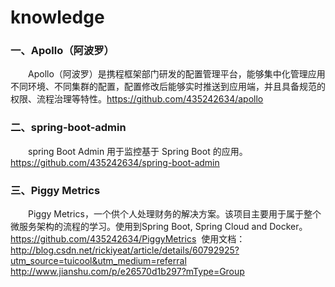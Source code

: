 # knowledge
### 一、Apollo（阿波罗）
　　Apollo（阿波罗）是携程框架部门研发的配置管理平台，能够集中化管理应用不同环境、不同集群的配置，配置修改后能够实时推送到应用端，并且具备规范的权限、流程治理等特性。https://github.com/435242634/apollo

### 二、spring-boot-admin
　　spring Boot Admin 用于监控基于 Spring Boot 的应用。https://github.com/435242634/spring-boot-admin
  
### 三、Piggy Metrics
　　Piggy Metrics，一个供个人处理财务的解决方案。该项目主要用于属于整个微服务架构的流程的学习。使用到Spring Boot, Spring Cloud and Docker。https://github.com/435242634/PiggyMetrics  使用文档：http://blog.csdn.net/rickiyeat/article/details/60792925?utm_source=tuicool&utm_medium=referral  http://www.jianshu.com/p/e26570d1b297?mType=Group
